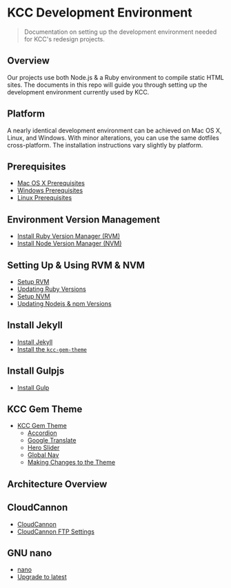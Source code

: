 # KCC Development Environment

> Documentation on setting up the development environment needed for KCC's redesign projects.

## Overview

Our projects use both Node.js & a Ruby environment to compile static HTML sites. The documents in this repo will guide you through setting up the development environment currently used by KCC.

## Platform

A nearly identical development environment can be achieved on Mac OS X, Linux, and Windows.  With minor alterations, you can use the same dotfiles cross-platform. The installation instructions vary slightly by platform.

## Prerequisites

- [Mac OS X Prerequisites](./macosx_prerequisites.md)
- [Windows Prerequisites](./windows_prerequisites.md)
- [Linux Prerequisites](./linux_prerequisites.md)

## Environment Version Management

- [Install Ruby Version Manager (RVM)](./installing_rvm.md)
- [Install Node Version Manager (NVM)](./installing_nvm.md)

## Setting Up & Using RVM & NVM

- [Setup RVM](./setup_rvm.md)
- [Updating Ruby Versions](./update_ruby.md)
- [Setup NVM](./setup_nvm.md)
- [Updating Nodejs & npm Versions](./update_node.md)

## Install Jekyll

- [Install Jekyll](./installing_jekyll.md)
- [Install the `kcc-gem-theme`](./installing_theme.md)

## Install Gulpjs

- [Install Gulp](./installing_gulp.md)

## KCC Gem Theme

- [KCC Gem Theme](https://github.com/KankakeeCommunityCollege/kcc-development-environment/tree/master/kcc-gem-theme#kcc-gem-theme)
  - [Accordion](./kcc-gem-theme/accordion.md)
  - [Google Translate](./kcc-gem-theme/translate.md)
  - [Hero Slider](./kcc-gem-theme/hero-slider.md)
  - [Global Nav](./kcc-gem-theme/global-nav.md)
  - [Making Changes to the Theme](./kcc-gem-theme/ruby-gems.md)

## Architecture Overview

## CloudCannon

- [CloudCannon](./cloudcannon/)
- [CloudCannon FTP Settings](./cloudcannon/cloudcannon-ftp.md)


## GNU nano

- [nano](./nano/)
- [Upgrade to latest](./nano/upgrade-nano.md)
